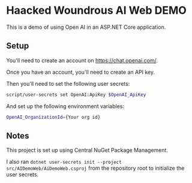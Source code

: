 # Haacked Woundrous AI Web DEMO

This is a demo of using Open AI in an ASP.NET Core application.

## Setup

You'll need to create an account on https://chat.openai.com/.

Once you have an account, you'll need to create an API key.

Then you'll need to set the following user secrets:

```bash
script/user-secrets set OpenAI:ApiKey $OpenAI_ApiKey
```

And set up the following environment variables:

```bash
OpenAI_OrganizationId={Your org id}
```

## Notes

This project is set up using Central NuGet Package Management.

I also ran `dotnet user-secrets init --project src/AIDemoWeb/AiDemoWeb.csproj` from the repository root to initialize the user secrets.
